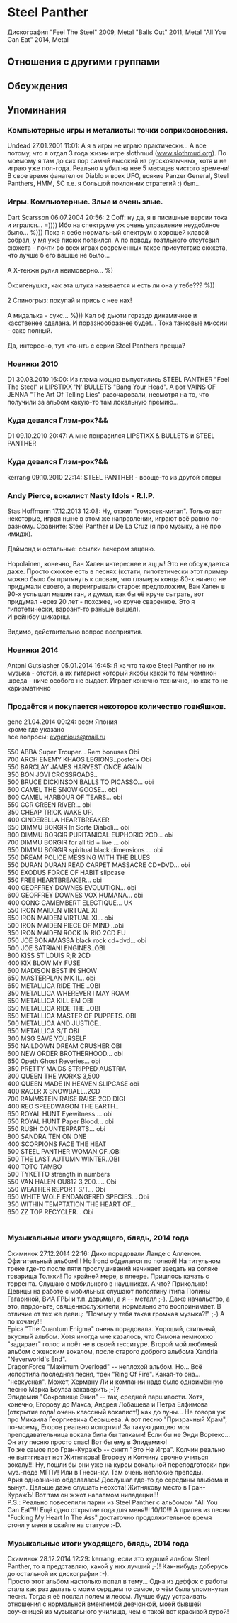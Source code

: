 # Steel Panther

Дискография
"Feel The Steel" 2009, Metal
"Balls Out" 2011, Metal
"All You Can Eat" 2014, Metal

## Отношения с другими группами


## Обсуждения


## Упоминания

### Компьютерные игры и металисты: точки соприкосновения.

Undead 27.01.2001 11:01:
А я в игры не играю практически... А все потому, что я отдал 3 года жизни игре slothmud (www.slothmud.org). По моемому я там до сих пор самый высокий из русскоязычных, хотя и не играю уже пол-года. Реально я убил на нее 5 месяцев чистого времени!<BR>В свое время фанател от Diablo и всех UFO, всякие Panzer General, Steel Panthers, HMM, SC т.е. я большой поклонник стратегий :) был...

### Игры. Компьютерные. Злые и очень злые.

Dart Scarsson 06.07.2004 20:56:
2 Coff: ну да, я в писишные версии тока и игрался... =)))) Ибо на спектруме уж очень управление неудоблное было... %))) Пока я себе нормальный спектрум с хорошей клавой собрал, у мя уже писюк появился. А по поводу тоатльного отсутсвия сюжета - почти во всех играх современных такое присутствие сюжета, что лучше б его ващще не было...<BR><BR>А Х-тенжн рулил неимоверно... %)<BR><BR>Оксигенушка, как эта штука называется и есть ли она у тебе??? %))<BR><BR>2 Спиногрыз: покупай и прись с нее нах!<BR><BR>А мидалька - сукс... %))) Кал оф дьюти гораздо динамичнее и касственее сделана. И поразнообразнее будет... Тока танковые миссии - сакс полный.<BR><BR>Да, интересно, тут кто-нть с серии Steel Panthers прецца?

### Новинки 2010

D1 30.03.2010 16:00:
Из глэма мощно выпустились STEEL PANTHER "Feel The Steel" и LIPSTIXX 'N' BULLETS "Bang Your Head". А вот VAINS OF JENNA "The Art Of Telling Lies" разочаровали, несмотря на то, что получили за альбом какую-то там локальную премию... 

### Куда девался Глэм-рок?&&

D1 09.10.2010 20:47:
А мне понравился LIPSTIXX & BULLETS и STEEL PANTHER

### Куда девался Глэм-рок?&&

kerrang 09.10.2010 22:14:
 STEEL PANTHER - вооще-то из другой оперы

### Andy Pierce, вокалист Nasty Idols - R.I.P.

Stas Hoffmann 17.12.2013 12:08:
Ну, отжил "гомосек-митал". Только вот некоторые, играя ныне в этом же направлении, играют всё равно по-разному. Сравните:  Steel Panther и De La Cruz (я про музыку, а не про имидж).<BR><BR>Даймонд и остальные: ссылки вечером заценю.<BR><BR>Hopolainen, конечно, Ван Хален интереснее и аццы! Это не обсуждается даже. Просто схожее есть в песнях (кстати, гипотетически этот пример можно было бы притянуть к словам, что глэмеры конца 80-х ничего не придумали своего, а переигрывали старое: предположим, Ван Хален в 90-х услышал машин ган, и думал, как бы её круче сыграть, вот придумал через 20 лет - похожее, но круче сваренное. Это я гипотетически, варрант-то раньше вышел).<BR> И рейнбоу шикарны. <BR><BR>Видимо, действительно вопрос восприятия. 

### Новинки 2014

Antoni Gutslasher 05.01.2014 16:45:
Я хз что такое Steel Panther но их музыка - отстой, а их гитарист который якобы какой то там чемпион шреда - ниче особого не выдает. Играет конечно технично, но как то не харизматично

### Продаётся и покупается некоторое количество говнЯшков.

gene 21.04.2014 00:24:
всем Япония<BR>кроме где указано<BR>все вопросы: evgenious@mail.ru<BR><BR>550	ABBA Super Trouper... Rem bonuses Obi<BR>700	ARCH ENEMY KHAOS LEGIONS..poster+ Obi<BR>550	BARCLAY JAMES HARVEST ONCE AGAIN<BR>350	BON JOVI CROSSROADS..<BR>500	BRUCE DICKINSON BALLS TO PICASSO... obi<BR>600	CAMEL THE SNOW GOOSE... obi<BR>600	CAMEL HARBOUR OF TEARS... obi<BR>550	CCR GREEN RIVER... obi<BR>350	CHEAP TRICK WAKE UP.<BR>400	CINDERELLA HEARTBREAKER<BR>650	DIMMU BORGIR In Sorte Diaboli... obi<BR>800	DIMMU BORGIR PURITANICAL EUPHORIC 2CD... obi<BR>700	DIMMU BORGIR for all tid + live ... obi<BR>650	DIMMU BORGIR spiritual black dimensions ... obi<BR>550	DREAM POLICE MESSING WITH THE BLUES<BR>550	DURAN DURAN READ CARPET MASSACRE CD+DVD... obi<BR>550	EXODUS FORCE OF HABIT slipcase<BR>550	FREE HEARTBREAKER... obi<BR>400	GEOFFREY DOWNES EVOLUTION... obi<BR>600	GEOFFREY DOWNES VOX HUMANA... obi<BR>400	GONG CAMEMBERT ELECTIQUE... UK<BR>550	IRON MAIDEN VIRTUAL XI<BR>650	IRON MAIDEN VIRTUAL XI... obi<BR>500	IRON MAIDEN  PIECE OF MIND  ..obi<BR>350	IRON MAIDEN ROCK IN RIO 2CD EU<BR>650	JOE BONAMASSA black rock cd+dvd... obi<BR>500	JOE SATRIANI ENGINES..OBI<BR>800	KISS ST LOUIS R;R 2CD<BR>400	KIX BLOW MY FUSE<BR>600	MADISON BEST IN SHOW<BR>650	MASTERPLAN MK II... obi<BR>650	METALLICA RIDE THE ..OBI<BR>350	METALLICA WHEREVER I MAY ROAM<BR>650	METALLICA KILL EM OBI<BR>650	METALLICA RIDE THE ..OBI<BR>650	METALLICA MASTER OF PUPPETS..OBI<BR>500	METALLICA AND JUSTICE..<BR>650	METALLICA S/T OBI<BR>300	MSG SAVE YOURSELF<BR>550	NAILDOWN DREAM CRUSHER OBI<BR>600	NEW ORDER BROTHERHOOD... obi<BR>650	Opeth Ghost Reveries... obi<BR>350	PRETTY MAIDS STRIPPED AUSTRIA<BR>300	QUEEN THE WORKS 3,500<BR>400	QUEEN MADE IN HEAVEN SLIPCASE obi<BR>400	RACER X SNOWBALL..2CD<BR>700	RAMMSTEIN RAISE RAISE 2CD DIGI<BR>400	REO SPEEDWAGON THE EARTH..<BR>650	ROYAL HUNT Eyewitness ... obi<BR>650	ROYAL HUNT Paper Blood... obi<BR>550	RUSH COUNTERPARTS... obi<BR>800	SANDRA TEN ON ONE<BR>400	SCORPIONS FACE THE HEAT<BR>500	STEEL PANTHER    WOMAN OF..OBI<BR>500	THE LAST AUTUMN WINTER..OBI<BR>400	TOTO TAMBO<BR>500	TYKETTO strength in numbers<BR>550	VAN HALEN OU812 3,200..... Obi<BR>550	WEATHER REPORT S/T... Obi<BR>650	WHITE WOLF ENDANGERED SPECIES... Obi<BR>350	WITHIN TEMPTATION THE HEART OF…<BR>650	ZZ TOP RECYCLER... Obi<BR><BR>

### Музыкальные итоги уходящего, блядь, 2014 года

Скиминок 27.12.2014 22:16:
Дико порадовали Ланде с Алленом. Офигительный альбом!!! Но Irond обделался по полной! На титульном треке где-то после пяти прослушиваний начинает заедать на соляке товарища Толкки! По крайней мере, в плеере. Пришлось качать с торрента. Слушаю с мобильного в наушниках. А что? Прикольно! Девицы на работе с мобильных слушают попсятину (типа Полины Гагариной, ВИА ГРЫ и т.п. дерьма), а я -- металл ;-). Даже начальство, а это, пардоньте, священнослужители, нормально это воспринимает. В отличие от тех же девиц: "Почему у тебя такая громкая музыка?!" ;-) А по кочану!!!<BR>Epica "The Quantum Enigma" очень порадовала. Хороший, стильный, вкусный альбом. Хотя иногда мне казалось, что Симона немножко "задирает" голос и поёт не в своей тесситуре. Второй мой любимый альбом с женским вокалом, после старого доброго альбома Xandria "Neverworld's End".<BR>DragonForce "Maximum Overload" -- неплохой альбом. Но... Всё испортила последняя песня, трек "Ring Of Fire". Какая-то она... "невкусная". Может, Херману Ли и компании надо было одноимённую песню Марка Боулза закаверить ;-)?<BR>Эпидемия "Сокровище Энии" -- так, средней паршивости. Хотя, конечно, Егорову до Макса, Андрея Лобашева и Петра Елфимова (открытие года! очень классный вокалист!) как до луны... Не говоря уж про Михаила Георгиевича Серышева. А вот песню "Призрачный Храм", по-моему, Егоров реально испортил! За такую дикцию моя преподавательница вокала била бы тапками! Если бы не Энди Вортекс... Он эту песню просто спас! Вот бы ему в Эпидемию!<BR>То же самое про Гран-КуражЪ -- сингл "Это Не Игра". Колчин реально не вытягивает нот Житнякова! Егорову и Колчину срочно учиться вокалу!!! Ну, пошли бы они уже на курсы вокальной переподготовки при муз.-педе МГПУ! Или в Гнесинку. Там очень неплохие преподы.<BR>Ария однозначно обделалась! Дослушал где-то до середины альбома и вынул. Дальше даже слушать неохота! Житнякову место в Гран-КуражЪ! Вот там он жжот напалмом нипадецки!!!<BR>P.S.: Реально повеселили парни из Steel Panther с альбомом "All You Can Eat"!!! Ещё одно открытие года для меня!!! 10/10!!! А припев из песни "Fucking My Heart In The Ass" достаточно продолжительное время стоял у меня в скайпе на статусе :-D.

### Музыкальные итоги уходящего, блядь, 2014 года

Скиминок 28.12.2014 12:29:
kerrang, если это худший альбом Steel Panther, то я представляю, какой у них лучший ;-)! Как-нибудь доберусь до остальной их дискографии :-).<BR>Просто этот альбом настолько попал в тему... Одна из деффок с работы стала как раз делать с моим сердцем то самое, о чём была упомянутая песня. Тогда я её послал полем и лесом. Лучше буду устраивать отношения с нормальной вменяемой девчонкой, моей бывшей соученицей из музыкального училища, чем с такой вот красивой дурой!

